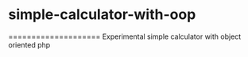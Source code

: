 # simple-calculator-with-oop
====================
Experimental simple calculator with object oriented php

